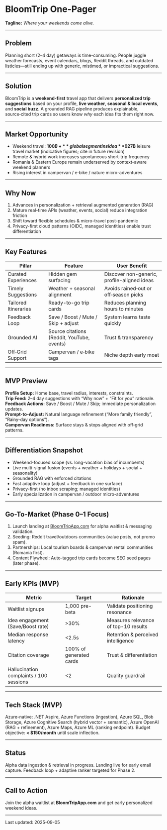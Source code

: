 # BloomTrip One-Pager

**Tagline:** *Where your weekends come alive.*

---
## Problem

Planning short (2–4 day) getaways is time-consuming. People juggle weather forecasts, event calendars, blogs, Reddit threads, and outdated listicles—still ending up with generic, mistimed, or impractical suggestions.

---
 
## Solution

BloomTrip is a **weekend-first** travel app that delivers **personalized trip suggestions** based on your profile, **live weather**, **seasonal & local events**, and **social buzz**. A grounded RAG pipeline produces explainable, source‑cited trip cards so users know *why* each idea fits them right now.

---
 
## Market Opportunity

- Weekend travel: **$100B+** global segment inside a **$927B** leisure travel market (indicative figures; cite in future revision)
- Remote & hybrid work increases spontaneous short-trip frequency
- Romania & Eastern Europe remain underserved by context-aware weekend planners
- Rising interest in campervan / e‑bike / nature micro-adventures

---
 
## Why Now

1. Advances in personalization + retrieval augmented generation (RAG)
2. Mature real-time APIs (weather, events, social) reduce integration friction
3. Shift toward flexible schedules & micro-travel post-pandemic
4. Privacy-first cloud patterns (OIDC, managed identities) enable trust differentiation

---
 
## Key Features

| Pillar | Feature | User Benefit |
|--------|---------|--------------|
| Curated Experiences | Hidden gem surfacing | Discover non-generic, profile-aligned ideas |
| Timely Suggestions | Weather + seasonal alignment | Avoids rained‑out or off‑season picks |
| Tailored Itineraries | Ready-to-go trip cards | Reduces planning hours to minutes |
| Feedback Loop | Save / Boost / Mute / Skip + adjust | System learns taste quickly |
| Grounded AI | Source citations (Reddit, YouTube, events) | Trust & transparency |
| Off‑Grid Support | Campervan / e‑bike tags | Niche depth early moat |

---
 
## MVP Preview

**Profile Setup:** Home base, travel radius, interests, constraints.  
**Trip Feed:** 2–4 day suggestions with “Why now” + “Fit for you” rationale.  
**Feedback Actions:** Save / Boost / Mute / Skip; immediate personalization updates.  
**Prompt-to-Adjust:** Natural language refinement (“More family friendly”, “Rainy-day options”).  
**Campervan Readiness:** Surface stays & stops aligned with off‑grid patterns.

---
 
## Differentiation Snapshot

- Weekend-focused scope (vs. long-vacation bias of incumbents)
- Live multi-signal fusion (events + weather + holidays + social + seasonality)
- Grounded RAG with enforced citations
- Fast adaptive loop (adjust + feedback in one surface)
- Privacy-first (no inbox scraping; managed identities)
- Early specialization in campervan / outdoor micro-adventures

---
 
## Go-To-Market (Phase 0–1 Focus)

1. Launch landing at [BloomTripApp.com](https://BloomTripApp.com) for alpha waitlist & messaging validation.
2. Seeding: Reddit travel/outdoors communities (value posts, not promo spam).
3. Partnerships: Local tourism boards & campervan rental communities (Romania first).
4. Content Flywheel: Auto-tagged trip cards become SEO seed pages (later phase).

---
 
## Early KPIs (MVP)
| Metric | Target | Rationale |
|--------|--------|-----------|
| Waitlist signups | 1,000 pre-beta | Validate positioning resonance |
| Idea engagement (Save/Boost rate) | >30% | Measures relevance of top-10 results |
| Median response latency | <2.5s | Retention & perceived intelligence |
| Citation coverage | 100% of generated cards | Trust & differentiation |
| Hallucination complaints / 100 sessions | <2 | Quality guardrail |

---
 
## Tech Stack (MVP)
Azure-native: .NET Aspire, Azure Functions (ingestion), Azure SQL, Blob Storage, Azure Cognitive Search (hybrid vector + semantic), Azure OpenAI (RAG + refinement), Azure Maps, Azure ML (ranking endpoint). Budget objective: **< $150/month** until scale inflection.

---
 
## Status
Alpha data ingestion & retrieval in progress. Landing live for early email capture. Feedback loop + adaptive ranker targeted for Phase 2.

---
 
## Call to Action
Join the alpha waitlist at **BloomTripApp.com** and get early personalized weekend ideas.

---
Last updated: 2025-09-05
